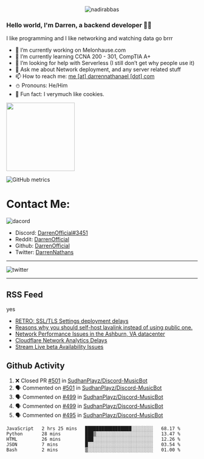 <p align="center"> <img src="https://komarev.com/ghpvc/?username=DarrenOfficial&label=Profile%20views&color=0e75b6&style=flat" alt="nadirabbas" /> </p>

### Hello world, I'm Darren, a backend developer 👨‍💻
I like programming and I like networking and watching data go brrr



- 🔭 I’m currently working on Melonhause.com 
- 🌴 I’m currently learning CCNA 200 - 301, CompTIA A+ 
- 🤔 I’m looking for help with Serverless (I still don’t get why people use it) 
- 💬 Ask me about Network deployment, and any server related stuff 
- 📫 How to reach me: [me [at] darrennathanael [dot] com](mailto:me@darrennathanael.com) 
- ⛄️ Pronouns: He/Him 
- 🍪 Fun fact: I verymuch like cookies. 



<img float="center" height="180em" src="https://github-readme-stats.vercel.app/api?hide_border=true&username=DarrenOfficial&show_icons=true&count_private=true&bg_color=00000000&title_color=7F7F7F&icon_color=7F7F7F&text_color=7F7F7F" />


![GitHub metrics](https://metrics.lecoq.io/DarrenOfficial)  


# Contact Me:

![dacord](https://discord.c99.nl/widget/theme-1/508296903960821771.png)

- Discord: [DarrenOfficial#3451](https://discord.com/users/508296903960821771)
- Reddit: [DarrenOfficial](https://reddit.com/u/DarrenOfficiallol)
- Github: [DarrenOfficial](https://github.com/DarrenOfficial)
- Twitter: [DarrenNathans](https://twitter.com/DarrenNathans)


---

<img alt="twitter" src="https://github-readme-twitter.gazf.vercel.app/api?id=DarrenNathans&layout=wide" />


---

## RSS Feed
yes
<!-- BLOG-POST-LIST:START -->
- [RETRO: SSL/TLS Settings deployment delays](https://www.cloudflarestatus.com/incidents/y6kbxlztl506)
- [Reasons why you should self-host lavalink instead of using public one.](https://darrennathanael.com/community/threads/reasons-why-you-should-self-host-lavalink-instead-of-using-public-one.5/)
- [Network Performance Issues in the Ashburn, VA datacenter](https://www.cloudflarestatus.com/incidents/bw6g14w5b01f)
- [Cloudflare Network Analytics Delays](https://www.cloudflarestatus.com/incidents/q3kzd065rp04)
- [Stream Live beta Availability Issues](https://www.cloudflarestatus.com/incidents/zq119lz0hmyw)
<!-- BLOG-POST-LIST:END -->


## Github Activity
<!--START_SECTION:activity-->
1. ❌ Closed PR [#501](https://github.com/SudhanPlayz/Discord-MusicBot/pull/501) in [SudhanPlayz/Discord-MusicBot](https://github.com/SudhanPlayz/Discord-MusicBot)
2. 🗣 Commented on [#501](https://github.com/SudhanPlayz/Discord-MusicBot/issues/501) in [SudhanPlayz/Discord-MusicBot](https://github.com/SudhanPlayz/Discord-MusicBot)
3. 🗣 Commented on [#499](https://github.com/SudhanPlayz/Discord-MusicBot/issues/499) in [SudhanPlayz/Discord-MusicBot](https://github.com/SudhanPlayz/Discord-MusicBot)
4. 🗣 Commented on [#499](https://github.com/SudhanPlayz/Discord-MusicBot/issues/499) in [SudhanPlayz/Discord-MusicBot](https://github.com/SudhanPlayz/Discord-MusicBot)
5. 🗣 Commented on [#495](https://github.com/SudhanPlayz/Discord-MusicBot/issues/495) in [SudhanPlayz/Discord-MusicBot](https://github.com/SudhanPlayz/Discord-MusicBot)
<!--END_SECTION:activity-->


<!--START_SECTION:waka-->
```text
JavaScript   2 hrs 25 mins   █████████████████░░░░░░░░   68.17 % 
Python       28 mins         ███▒░░░░░░░░░░░░░░░░░░░░░   13.47 % 
HTML         26 mins         ███░░░░░░░░░░░░░░░░░░░░░░   12.26 % 
JSON         7 mins          █░░░░░░░░░░░░░░░░░░░░░░░░   03.54 % 
Bash         2 mins          ▒░░░░░░░░░░░░░░░░░░░░░░░░   01.00 % 
```
<!--END_SECTION:waka-->
